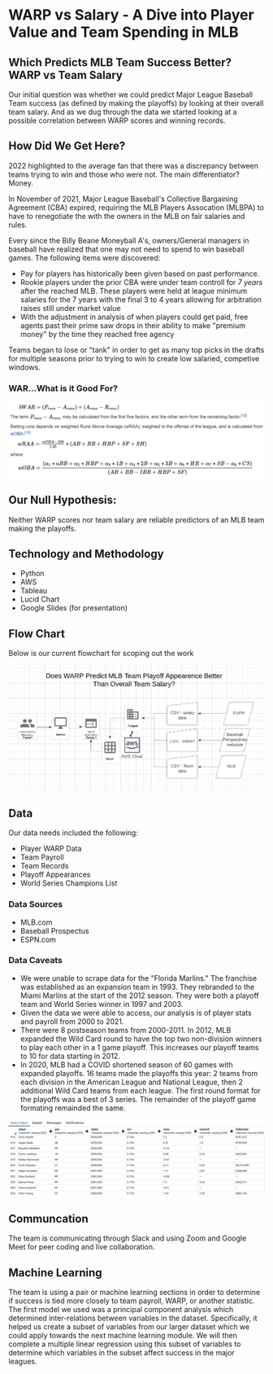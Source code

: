 # WARP vs Salary - A Dive into Player Value and Team Spending in MLB

## Which Predicts MLB Team Success Better? WARP vs Team Salary

Our initial question was whether we could predict Major League Baseball Team success (as defined by making the playoffs) by looking at their overall team salary. And as we dug through the data we started looking at a possible correlation between WARP scores and winning records.

## How Did We Get Here?
2022 highlighted to the average fan that there was a discrepancy between teams trying to win and those who were not. The main differentiator? Money. 

In November of 2021, Major League Baseball's Collective Bargaining Agreement (CBA) expired, requiring the MLB Players Assocation (MLBPA) to have to renegotiate the with the owners in the MLB on fair salaries and rules. 

Every since the Billy Beane Moneyball A's, owners/General managers in baseball have realized that one may not need to spend to win baseball games. The following items were discovered:
- Pay for players has historically been given based on past performance. 
- Rookie players under the prior CBA were under team controll for *7 years* after the reached MLB. These players were held at league minimum salaries for the 7 years with the final 3 to 4 years allowing for arbitration raises still under market value
- With the adjustment in analysis of when players could get paid, free agents past their prime saw drops in their ability to make "premium money" by the time they reached free agency

Teams began to lose or "tank" in order to get as many top picks in the drafts for multiple seasons prior to trying to win to create low salaried, competive windows. 

### WAR...What is it Good For?

![War Calc](https://github.com/damienfranco/MLB_WARP_vs_Salary/blob/main/Presentation_Resources/WAR-Formulas.png)


## Our Null Hypothesis: 
Neither WARP scores nor team salary are reliable predictors of an MLB team making the playoffs.

## Technology and Methodology
- Python
- AWS
- Tableau
- Lucid Chart
- Google Slides (for presentation)

## Flow Chart

Below is our current flowchart for scoping out the work

![MLB WARP Salary Flowchart](https://github.com/damienfranco/MLB_WARP_vs_Salary/blob/main/images/Screen%20Shot%202022-03-23%20at%205.02.26%20PM.png)

## Data

Our data needs included the following:
- Player WARP Data
- Team Payroll
- Team Records
- Playoff Appearances
- World Series Champions List

### Data Sources
- MLB.com
- Baseball Prospectus
- ESPN.com

### Data Caveats
- We were unable to scrape data for the "Florida Marlins." The franchise was established as an expansion team in 1993. They rebranded to the Miami Marlins at the start of the 2012 season. They were both a playoff team and World Series winner in 1997 and 2003.
- Given the data we were able to access, our analysis is of player stats and payroll from 2000 to 2021. 
- There were 8 postseason teams from 2000-2011. In 2012, MLB expanded the Wild Card round to have the top two non-division winners to play each other in a 1 game playoff. This increases our playoff teams to 10 for data starting in 2012. 
- In 2020, MLB had a COVID shortened season of 60 games with expanded playoffs. 16 teams made the playoffs this year: 2 teams from each division in the American League and National League, then 2 additional Wild Card teams from each league. The first round format for the playoffs was a best of 3 series. The remainder of the playoff game formating remainded the same. 


![MLB Salary WARP database](https://github.com/damienfranco/MLB_WARP_vs_Salary/blob/main/images/Screen%20Shot%202022-03-23%20at%207.40.38%20PM.png)

## Communcation
The team is communicating through Slack and using Zoom and Google Meet for peer coding and live collaboration.

## Machine Learning
The team is using a pair or machine learning sections in order to determine if success is tied more closely to team payroll, WARP, or another statistic.  The first model we used was a principal component analysis which determined inter-relations between variables in the dataset.  Specifically, it helped us create a subset of variables from our larger dataset which we could apply towards the next machine learning module.  We will then complete a multiple linear regression using this subset of variables to determine which variables in the subset affect success in the major leagues.  
